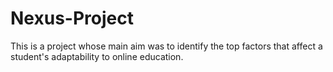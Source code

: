 # Nexus-Project
This is a project whose main aim was to identify the top factors that affect a student's adaptability to online education.
